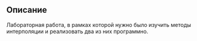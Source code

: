 ## Описание

Лабораторная работа, в рамках которой нужно было изучить методы интерполяции и реализовать два из них программно.